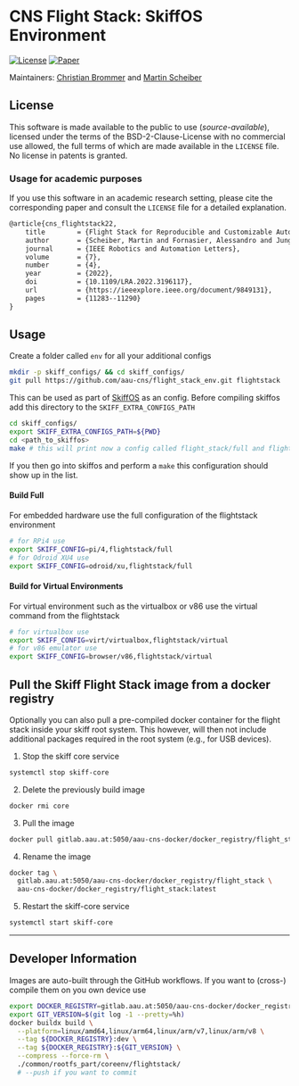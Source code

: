 # CNS Flight Stack: SkiffOS Environment

<!-- [![Release](https://img.shields.io/github/v/release/aau-cns/flight_stack?logo=github)](https://github.com/aau-cns/flight_stack/releases) -->
[![License](https://img.shields.io/badge/License-AAUCNS-336B81.svg)](https://github.com/aau-cns/flight_stack_env/blob/main/LICENSE) [![Paper](https://img.shields.io/badge/IEEEXplore-10.1109/LRA.2022.3196117-00629B.svg?logo=ieee)](https://doi.org/10.1109/LRA.2022.3196117)


Maintainers: [Christian Brommer](mailto:christian.brommer@aau.at) and [Martin Scheiber](mailto:martin.scheiber@aau.at)

## License
This software is made available to the public to use (_source-available_), licensed under the terms of the BSD-2-Clause-License with no commercial use allowed, the full terms of which are made available in the `LICENSE` file. No license in patents is granted.

### Usage for academic purposes
If you use this software in an academic research setting, please cite the
corresponding paper and consult the `LICENSE` file for a detailed explanation.

```latex
@article{cns_flightstack22,
    title        = {Flight Stack for Reproducible and Customizable Autonomy Applications in Research and Industry},
    author       = {Scheiber, Martin and Fornasier, Alessandro and Jung, Roland and Böhm, Christoph and Dhakate, Rohit and Stewart, Christian and Steinbrener, Jan and Weiss, Stephan and Brommer, Christian},
    journal      = {IEEE Robotics and Automation Letters},
    volume       = {7},
    number       = {4},
    year         = {2022},
    doi          = {10.1109/LRA.2022.3196117},
    url          = {https://ieeexplore.ieee.org/document/9849131},
    pages        = {11283--11290}
}
```


## Usage

Create a folder called `env` for all your additional configs

```bash
mkdir -p skiff_configs/ && cd skiff_configs/
git pull https://github.com/aau-cns/flight_stack_env.git flightstack
```

This can be used as part of [SkiffOS](https://github.com/skiffos/skiffos) as an config. Before compiling skiffos add this directory to the `SKIFF_EXTRA_CONFIGS_PATH`

```bash
cd skiff_configs/
export SKIFF_EXTRA_CONFIGS_PATH=${PWD}
cd <path_to_skiffos>
make # this will print now a config called flight_stack/full and flight_stack/virtual
```

If you then go into skiffos and perform a `make` this configuration should show up in the list.

#### Build Full
For embedded hardware use the full configuration of the flightstack environment

```bash
# for RPi4 use
export SKIFF_CONFIG=pi/4,flightstack/full
# for Odroid XU4 use
export SKIFF_CONFIG=odroid/xu,flightstack/full
```

#### Build for Virtual Environments
For virtual environment such as the virtualbox or v86 use the virtual command from the flightstack

```bash
# for virtualbox use
export SKIFF_CONFIG=virt/virtualbox,flightstack/virtual
# for v86 emulator use
export SKIFF_CONFIG=browser/v86,flightstack/virtual
```

## Pull the Skiff Flight Stack image from a docker registry

Optionally you can also pull a pre-compiled docker container for the flight stack inside your skiff root system. This however, will then not include additional packages required in the root system (e.g., for USB devices).

1. Stop the skiff core service

```sh
systemctl stop skiff-core
```

2. Delete the previously build image

```sh
docker rmi core
```

3. Pull the image

```sh
docker pull gitlab.aau.at:5050/aau-cns-docker/docker_registry/flight_stack:latest
```
4. Rename the image

```sh
docker tag \
  gitlab.aau.at:5050/aau-cns-docker/docker_registry/flight_stack \
  aau-cns-docker/docker_registry/flight_stack:latest
```

5. Restart the skiff-core service

```sh
systemctl start skiff-core
```

---

## Developer Information

Images are auto-built through the GitHub workflows. If you want to (cross-) compile them on you own device use

```bash
export DOCKER_REGISTRY=gitlab.aau.at:5050/aau-cns-docker/docker_registry/flight_stack
export GIT_VERSION=$(git log -1 --pretty=%h)
docker buildx build \
  --platform=linux/amd64,linux/arm64,linux/arm/v7,linux/arm/v8 \
  --tag ${DOCKER_REGISTRY}:dev \
  --tag ${DOCKER_REGISTRY}:${GIT_VERSION} \
  --compress --force-rm \
  ./common/rootfs_part/coreenv/flightstack/
  # --push if you want to commit
```

